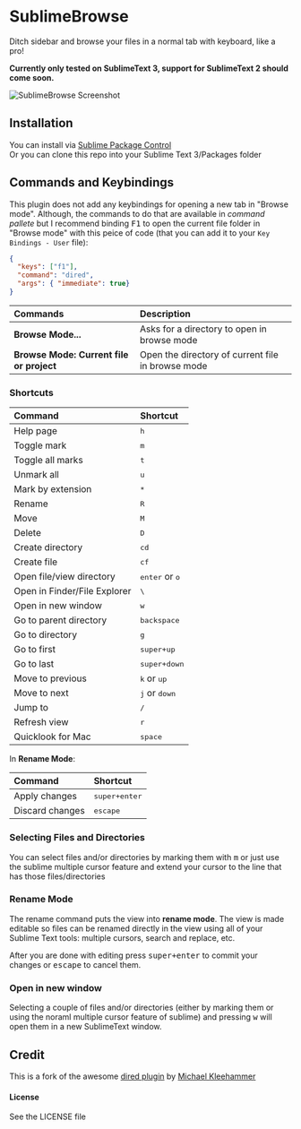 # SublimeBrowse
Ditch sidebar and browse your files in a normal tab with keyboard, like a pro!

**Currently only tested on SublimeText 3, support for SublimeText 2 should come soon.**

![SublimeBrowse Screenshot](http://f.cl.ly/items/173X3t2B1g3V2F051t2S/Screen%20Shot%202014-01-21%20at%2014.22.47.png)

## Installation
You can install via [Sublime Package Control](http://wbond.net/sublime_packages/package_control)  
Or you can clone this repo into your Sublime Text 3/Packages folder

## Commands and Keybindings
This plugin does not add any keybindings for opening a new tab in "Browse mode". Although, the commands to do that are available in *command pallete* but I recommend binding <kbd>F1</kbd> to open the current file folder in "Browse mode" with this peice of code (that you can add it to your `Key Bindings - User` file):

``` json
{ 
  "keys": ["f1"], 
  "command": "dired", 
  "args": { "immediate": true} 
}
```


| Commands                                 | Description                                       |
| :--------------------------------------- | :------------------------------------------------ |
| **Browse Mode...**                       | Asks for a directory to open in browse mode       |
| **Browse Mode: Current file or project** | Open the directory of current file in browse mode |

### Shortcuts

| Command                      | Shortcut                            |
| :--------------------------- | :---------------------------------- |
| Help page                    | <kbd>h</kbd>                        |
| Toggle mark                  | <kbd>m</kbd>                        |
| Toggle all marks             | <kbd>t</kbd>                        |
| Unmark all                   | <kbd>u</kbd>                        |
| Mark by extension            | <kbd>*</kbd>                        |
| Rename                       | <kbd>R</kbd>                        |
| Move                         | <kbd>M</kbd>                        |
| Delete                       | <kbd>D</kbd>                        |
| Create directory             | <kbd>cd</kbd>                       |
| Create file                  | <kbd>cf</kbd>                       |
| Open file/view directory     | <kbd>enter</kbd> or <kbd>o</kbd>    |
| Open in Finder/File Explorer | <kbd>\\</kbd>                       |
| Open in new window           | <kbd>w</kbd>                        |
| Go to parent directory       | <kbd>backspace</kbd>                |
| Go to directory              | <kbd>g</kbd>                        |
| Go to first                  | <kbd>super+up</kbd>                 |
| Go to last                   | <kbd>super+down</kbd>               |
| Move to previous             | <kbd>k</kbd> or <kbd>up</kbd>       |
| Move to next                 | <kbd>j</kbd> or <kbd>down</kbd>     |
| Jump to                      | <kbd>/</kbd>                        |
| Refresh view                 | <kbd>r</kbd>                        |
| Quicklook for Mac            | <kbd>space</kbd>                    |

In **Rename Mode**:

| Command          | Shortcut               |
| :--------------- | :--------------------- |
| Apply changes    | <kbd>super+enter</kbd> |
| Discard changes  | <kbd>escape</kbd>      |

### Selecting Files and Directories
You can select files and/or directories by marking them with <kbd>m</kbd> or just use the sublime multiple cursor feature and extend your cursor to the line that has those files/directories

### Rename Mode
The rename command puts the view into **rename mode**. The view is made editable so files can be renamed directly in the view using all of your Sublime Text tools: multiple cursors, search and replace, etc.

After you are done with editing press <kbd>super+enter</kbd> to commit your changes or <kbd>escape</kbd> to cancel them.

### Open in new window
Selecting a couple of files and/or directories (either by marking them or using the noraml multiple cursor feature of sublime) and pressing <kbd>w</kbd> will open them in a new SublimeText window. 



## Credit
This is a fork of the awesome [dired plugin](https://github.com/mkleehammer/dired) by [Michael Kleehammer](https://github.com/mkleehammer)

#### License
See the LICENSE file

